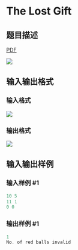 # The Lost Gift

## 题目描述

[problemUrl]: https://uva.onlinejudge.org/index.php?option=com_onlinejudge&Itemid=8&category=20&page=show_problem&problem=1830

[PDF](https://uva.onlinejudge.org/external/108/p10889.pdf)

![](https://cdn.luogu.com.cn/upload/vjudge_pic/UVA10889/84a0ae5f82176fdb935828415a451972020f1373.png)

## 输入输出格式

### 输入格式

![](https://cdn.luogu.com.cn/upload/vjudge_pic/UVA10889/774d16fc5cb145488570af6100f6b8306d4ee1fb.png)

### 输出格式

![](https://cdn.luogu.com.cn/upload/vjudge_pic/UVA10889/199ae649ba8d20fa396bb90e8b0a3cd81d51fe6b.png)

## 输入输出样例

### 输入样例 #1

```cpp
10 5
11 1
0 0
```


### 输出样例 #1

```cpp
1
No. of red balls invalid
```


